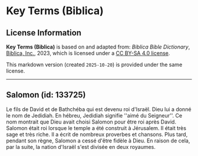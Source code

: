 # Key Terms (Biblica)

## License Information

**Key Terms (Biblica)** is based on and adapted from: _Biblica Bible Dictionary_, [Biblica, Inc.](https://www.biblica.com/), 2023, which is licensed under a [CC BY-SA 4.0 license](https://creativecommons.org/licenses/by-sa/4.0/legalcode.en).

This markdown version (created `2025-10-20`) is provided under the same license.



--------------------------------

## Salomon (id: 133725)

Le fils de David et de Bathchéba qui est devenu roi d'Israël. Dieu lui a donné le nom de Jedidiah. En hébreu, Jedidiah signifie ''aimé du Seigneur''. Ce nom montrait que Dieu avait choisi Salomon pour être roi après David. Salomon était roi lorsque le temple a été construit à Jérusalem. Il était très sage et très riche. Il a écrit de nombreux proverbes et chansons. Plus tard, pendant son règne, Salomon a cessé d'être fidèle à Dieu. En raison de cela, par la suite, la nation d'Israël s'est divisée en deux royaumes.


